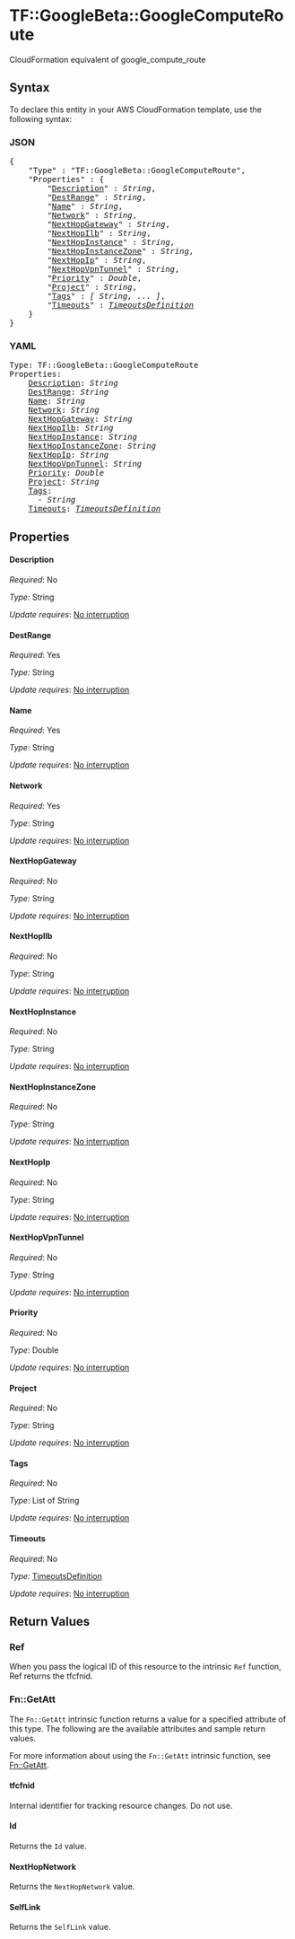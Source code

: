 # TF::GoogleBeta::GoogleComputeRoute

CloudFormation equivalent of google_compute_route

## Syntax

To declare this entity in your AWS CloudFormation template, use the following syntax:

### JSON

<pre>
{
    "Type" : "TF::GoogleBeta::GoogleComputeRoute",
    "Properties" : {
        "<a href="#description" title="Description">Description</a>" : <i>String</i>,
        "<a href="#destrange" title="DestRange">DestRange</a>" : <i>String</i>,
        "<a href="#name" title="Name">Name</a>" : <i>String</i>,
        "<a href="#network" title="Network">Network</a>" : <i>String</i>,
        "<a href="#nexthopgateway" title="NextHopGateway">NextHopGateway</a>" : <i>String</i>,
        "<a href="#nexthopilb" title="NextHopIlb">NextHopIlb</a>" : <i>String</i>,
        "<a href="#nexthopinstance" title="NextHopInstance">NextHopInstance</a>" : <i>String</i>,
        "<a href="#nexthopinstancezone" title="NextHopInstanceZone">NextHopInstanceZone</a>" : <i>String</i>,
        "<a href="#nexthopip" title="NextHopIp">NextHopIp</a>" : <i>String</i>,
        "<a href="#nexthopvpntunnel" title="NextHopVpnTunnel">NextHopVpnTunnel</a>" : <i>String</i>,
        "<a href="#priority" title="Priority">Priority</a>" : <i>Double</i>,
        "<a href="#project" title="Project">Project</a>" : <i>String</i>,
        "<a href="#tags" title="Tags">Tags</a>" : <i>[ String, ... ]</i>,
        "<a href="#timeouts" title="Timeouts">Timeouts</a>" : <i><a href="timeoutsdefinition.md">TimeoutsDefinition</a></i>
    }
}
</pre>

### YAML

<pre>
Type: TF::GoogleBeta::GoogleComputeRoute
Properties:
    <a href="#description" title="Description">Description</a>: <i>String</i>
    <a href="#destrange" title="DestRange">DestRange</a>: <i>String</i>
    <a href="#name" title="Name">Name</a>: <i>String</i>
    <a href="#network" title="Network">Network</a>: <i>String</i>
    <a href="#nexthopgateway" title="NextHopGateway">NextHopGateway</a>: <i>String</i>
    <a href="#nexthopilb" title="NextHopIlb">NextHopIlb</a>: <i>String</i>
    <a href="#nexthopinstance" title="NextHopInstance">NextHopInstance</a>: <i>String</i>
    <a href="#nexthopinstancezone" title="NextHopInstanceZone">NextHopInstanceZone</a>: <i>String</i>
    <a href="#nexthopip" title="NextHopIp">NextHopIp</a>: <i>String</i>
    <a href="#nexthopvpntunnel" title="NextHopVpnTunnel">NextHopVpnTunnel</a>: <i>String</i>
    <a href="#priority" title="Priority">Priority</a>: <i>Double</i>
    <a href="#project" title="Project">Project</a>: <i>String</i>
    <a href="#tags" title="Tags">Tags</a>: <i>
      - String</i>
    <a href="#timeouts" title="Timeouts">Timeouts</a>: <i><a href="timeoutsdefinition.md">TimeoutsDefinition</a></i>
</pre>

## Properties

#### Description

_Required_: No

_Type_: String

_Update requires_: [No interruption](https://docs.aws.amazon.com/AWSCloudFormation/latest/UserGuide/using-cfn-updating-stacks-update-behaviors.html#update-no-interrupt)

#### DestRange

_Required_: Yes

_Type_: String

_Update requires_: [No interruption](https://docs.aws.amazon.com/AWSCloudFormation/latest/UserGuide/using-cfn-updating-stacks-update-behaviors.html#update-no-interrupt)

#### Name

_Required_: Yes

_Type_: String

_Update requires_: [No interruption](https://docs.aws.amazon.com/AWSCloudFormation/latest/UserGuide/using-cfn-updating-stacks-update-behaviors.html#update-no-interrupt)

#### Network

_Required_: Yes

_Type_: String

_Update requires_: [No interruption](https://docs.aws.amazon.com/AWSCloudFormation/latest/UserGuide/using-cfn-updating-stacks-update-behaviors.html#update-no-interrupt)

#### NextHopGateway

_Required_: No

_Type_: String

_Update requires_: [No interruption](https://docs.aws.amazon.com/AWSCloudFormation/latest/UserGuide/using-cfn-updating-stacks-update-behaviors.html#update-no-interrupt)

#### NextHopIlb

_Required_: No

_Type_: String

_Update requires_: [No interruption](https://docs.aws.amazon.com/AWSCloudFormation/latest/UserGuide/using-cfn-updating-stacks-update-behaviors.html#update-no-interrupt)

#### NextHopInstance

_Required_: No

_Type_: String

_Update requires_: [No interruption](https://docs.aws.amazon.com/AWSCloudFormation/latest/UserGuide/using-cfn-updating-stacks-update-behaviors.html#update-no-interrupt)

#### NextHopInstanceZone

_Required_: No

_Type_: String

_Update requires_: [No interruption](https://docs.aws.amazon.com/AWSCloudFormation/latest/UserGuide/using-cfn-updating-stacks-update-behaviors.html#update-no-interrupt)

#### NextHopIp

_Required_: No

_Type_: String

_Update requires_: [No interruption](https://docs.aws.amazon.com/AWSCloudFormation/latest/UserGuide/using-cfn-updating-stacks-update-behaviors.html#update-no-interrupt)

#### NextHopVpnTunnel

_Required_: No

_Type_: String

_Update requires_: [No interruption](https://docs.aws.amazon.com/AWSCloudFormation/latest/UserGuide/using-cfn-updating-stacks-update-behaviors.html#update-no-interrupt)

#### Priority

_Required_: No

_Type_: Double

_Update requires_: [No interruption](https://docs.aws.amazon.com/AWSCloudFormation/latest/UserGuide/using-cfn-updating-stacks-update-behaviors.html#update-no-interrupt)

#### Project

_Required_: No

_Type_: String

_Update requires_: [No interruption](https://docs.aws.amazon.com/AWSCloudFormation/latest/UserGuide/using-cfn-updating-stacks-update-behaviors.html#update-no-interrupt)

#### Tags

_Required_: No

_Type_: List of String

_Update requires_: [No interruption](https://docs.aws.amazon.com/AWSCloudFormation/latest/UserGuide/using-cfn-updating-stacks-update-behaviors.html#update-no-interrupt)

#### Timeouts

_Required_: No

_Type_: <a href="timeoutsdefinition.md">TimeoutsDefinition</a>

_Update requires_: [No interruption](https://docs.aws.amazon.com/AWSCloudFormation/latest/UserGuide/using-cfn-updating-stacks-update-behaviors.html#update-no-interrupt)

## Return Values

### Ref

When you pass the logical ID of this resource to the intrinsic `Ref` function, Ref returns the tfcfnid.

### Fn::GetAtt

The `Fn::GetAtt` intrinsic function returns a value for a specified attribute of this type. The following are the available attributes and sample return values.

For more information about using the `Fn::GetAtt` intrinsic function, see [Fn::GetAtt](https://docs.aws.amazon.com/AWSCloudFormation/latest/UserGuide/intrinsic-function-reference-getatt.html).

#### tfcfnid

Internal identifier for tracking resource changes. Do not use.

#### Id

Returns the <code>Id</code> value.

#### NextHopNetwork

Returns the <code>NextHopNetwork</code> value.

#### SelfLink

Returns the <code>SelfLink</code> value.

